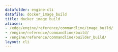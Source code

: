 ```yaml
---
datafolder: engine-cli
datafile: docker_image_build
title: docker image build
aliases:
- /edge/engine/reference/commandline/image_build/
- /engine/reference/commandline/build/
- /engine/reference/commandline/builder_build/
layout: cli
---
```


<!--
This page is automatically generated from Docker's source code. If you want to
suggest a change to the text that appears here, open a ticket or pull request
in the source repository on GitHub:

https://github.com/docker/cli
-->
